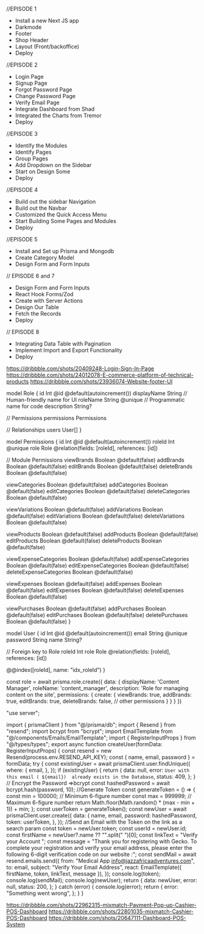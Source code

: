 //EPISODE 1

- Install a new Next JS app
- Darkmode
- Footer
- Shop Header
- Layout (Front/backoffice)
- Deploy

//EPISODE 2

- Login Page
- Signup Page
- Forgot Password Page
- Change Password Page
- Verify Email Page
- Integrate Dashboard from Shad
- Integrated the Charts from Tremor
- Deploy

//EPISODE 3

- Identify the Modules
- Identify Pages
- Group Pages
- Add Dropdown on the Sidebar
- Start on Design Some
- Deploy

//EPISODE 4

- Build out the sidebar Navigation
- Build out the Navbar
- Customized the Quick Access Menu
- Start Building Some Pages and Modules
- Deploy

//EPISODE 5

- Install and Set up Prisma and Mongodb
- Create Category Model
- Design Form and Form Inputs

// EPISODE 6 and 7

- Design Form and Form Inputs
- React Hook Forms/Zod
- Create with Server Actions
- Design Our Table
- Fetch the Records
- Deploy

// EPISODE 8

- Integrating Data Table with Pagination
- Implement Import and Export Functionality
- Deploy

https://dribbble.com/shots/20409248-Login-Sign-In-Page
https://dribbble.com/shots/24012078-E-commerce-platform-of-technical-products
https://dribbble.com/shots/23936074-Website-footer-UI

model Role {
id Int @id @default(autoincrement())
displayName String // Human-friendly name for UI
roleName String @unique // Programmatic name for code
description String?

// Permissions
permissions Permissions

// Relationships
users User[]
}

model Permissions {
id Int @id @default(autoincrement())
roleId Int @unique
role Role @relation(fields: [roleId], references: [id])

// Module Permissions
viewBrands Boolean @default(false)
addBrands Boolean @default(false)
editBrands Boolean @default(false)
deleteBrands Boolean @default(false)

viewCategories Boolean @default(false)
addCategories Boolean @default(false)
editCategories Boolean @default(false)
deleteCategories Boolean @default(false)

viewVariations Boolean @default(false)
addVariations Boolean @default(false)
editVariations Boolean @default(false)
deleteVariations Boolean @default(false)

viewProducts Boolean @default(false)
addProducts Boolean @default(false)
editProducts Boolean @default(false)
deleteProducts Boolean @default(false)

viewExpenseCategories Boolean @default(false)
addExpenseCategories Boolean @default(false)
editExpenseCategories Boolean @default(false)
deleteExpenseCategories Boolean @default(false)

viewExpenses Boolean @default(false)
addExpenses Boolean @default(false)
editExpenses Boolean @default(false)
deleteExpenses Boolean @default(false)

viewPurchases Boolean @default(false)
addPurchases Boolean @default(false)
editPurchases Boolean @default(false)
deletePurchases Boolean @default(false)
}

model User {
id Int @id @default(autoincrement())
email String @unique
password String
name String?

// Foreign key to Role
roleId Int
role Role @relation(fields: [roleId], references: [id])

@@index([roleId], name: "idx_roleId")
}

const role = await prisma.role.create({
data: {
displayName: 'Content Manager',
roleName: 'content_manager',
description: 'Role for managing content on the site',
permissions: {
create: {
viewBrands: true,
addBrands: true,
editBrands: true,
deleteBrands: false,
// other permissions
}
}
}
})

"use server";

import { prismaClient } from "@/prisma/db";
import { Resend } from "resend";
import bcrypt from "bcrypt";
import EmailTemplate from "@/components/Emails/EmailTemplate";
import { RegisterInputProps } from "@/types/types";
export async function createUser(formData: RegisterInputProps) {
const resend = new Resend(process.env.RESEND_API_KEY);
const { name, email, password } = formData;
try {
const existingUser = await prismaClient.user.findUnique({
where: {
email,
},
});
if (existingUser) {
return {
data: null,
error: `User with this email ( ${email})  already exists in the Database`,
status: 409,
};
}
// Encrypt the Password =>bcrypt
const hashedPassword = await bcrypt.hash(password, 10);
//Generate Token
const generateToken = () => {
const min = 100000; // Minimum 6-figure number
const max = 999999; // Maximum 6-figure number
return Math.floor(Math.random() \* (max - min + 1)) + min;
};
const userToken = generateToken();
const newUser = await prismaClient.user.create({
data: {
name,
email,
password: hashedPassword,
token: userToken,
},
});
//Send an Email with the Token on the link as a search param
const token = newUser.token;
const userId = newUser.id;
const firstName = newUser?.name ?? "".split(" ")[0];
const linkText = "Verify your Account ";
const message =
"Thank you for registering with Gecko. To complete your registration and verify your email address, please enter the following 6-digit verification code on our website :";
const sendMail = await resend.emails.send({
from: "Medical App <info@jazzafricaadventures.com>",
to: email,
subject: "Verify Your Email Address",
react: EmailTemplate({ firstName, token, linkText, message }),
});
console.log(token);
console.log(sendMail);
console.log(newUser);
return {
data: newUser,
error: null,
status: 200,
};
} catch (error) {
console.log(error);
return {
error: "Something went wrong",
};
}
}

https://dribbble.com/shots/22962315-mixmatch-Payment-Pop-up-Cashier-POS-Dashboard
https://dribbble.com/shots/22801035-mixmatch-Cashier-POS-Dashboard
https://dribbble.com/shots/20647111-Dashboard-POS-System
